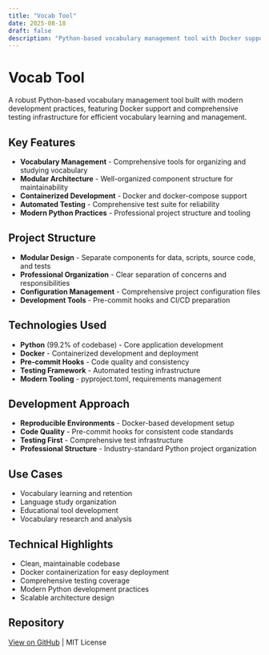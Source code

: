```yaml
---
title: "Vocab Tool"
date: 2025-08-18
draft: false
description: "Python-based vocabulary management tool with Docker support and modern development practices"
---
```


# Vocab Tool

A robust Python-based vocabulary management tool built with modern development practices, featuring Docker support and comprehensive testing infrastructure for efficient vocabulary learning and management.

## Key Features

- **Vocabulary Management** - Comprehensive tools for organizing and studying vocabulary
- **Modular Architecture** - Well-organized component structure for maintainability
- **Containerized Development** - Docker and docker-compose support
- **Automated Testing** - Comprehensive test suite for reliability
- **Modern Python Practices** - Professional project structure and tooling

## Project Structure

- **Modular Design** - Separate components for data, scripts, source code, and tests
- **Professional Organization** - Clear separation of concerns and responsibilities
- **Configuration Management** - Comprehensive project configuration files
- **Development Tools** - Pre-commit hooks and CI/CD preparation

## Technologies Used

- **Python** (99.2% of codebase) - Core application development
- **Docker** - Containerized development and deployment
- **Pre-commit Hooks** - Code quality and consistency
- **Testing Framework** - Automated testing infrastructure
- **Modern Tooling** - pyproject.toml, requirements management

## Development Approach

- **Reproducible Environments** - Docker-based development setup
- **Code Quality** - Pre-commit hooks for consistent code standards
- **Testing First** - Comprehensive test infrastructure
- **Professional Structure** - Industry-standard Python project organization

## Use Cases

- Vocabulary learning and retention
- Language study organization
- Educational tool development
- Vocabulary research and analysis

## Technical Highlights

- Clean, maintainable codebase
- Docker containerization for easy deployment
- Comprehensive testing coverage
- Modern Python development practices
- Scalable architecture design

## Repository

[View on GitHub](https://github.com/bjpl/vocab_tool) | MIT License